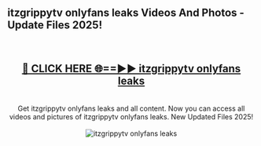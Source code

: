 <h2>itzgrippytv onlyfans leaks Videos And Photos - Update Files 2025!</h2>
<br>
<div align="center">
<h2><a href="https://top-ai-tools.click/QrbHav" rel="nofollow">🔴 CLICK HERE 🌐==►► itzgrippytv onlyfans leaks</a></h2>
<br>
Get itzgrippytv onlyfans leaks and all content. Now you can access all videos and pictures of itzgrippytv onlyfans leaks. New Updated Files 2025!
<br>
<br>
<a href="https://top-ai-tools.click/QrbHav" rel="nofollow" data-target="animated-image.originalLink"><img src="https://i.ibb.co.com/WyWwxjT/player-gif2.gif" alt="itzgrippytv onlyfans leaks" style="max-width: 100%; display: inline-block;" data-target="animated-image.originalImage"></a>
</div>
<br>